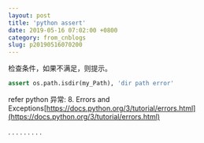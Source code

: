 ```yaml
---
layout: post
title: 'python assert'
date: 2019-05-16 07:02:00 +0800
category: from_cnblogs
slug: p20190516070200
---
```

检查条件，如果不满足，则提示。
```python
assert os.path.isdir(my_Path), 'dir path error'
```

refer python 异常:
8. Errors and Exceptions[https://docs.python.org/3/tutorial/errors.html](https://docs.python.org/3/tutorial/errors.html)


.
.
.
.
.
.
.
.
.